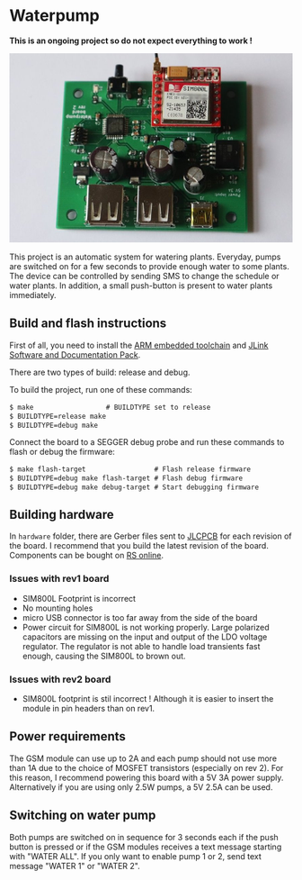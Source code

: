 # Waterpump

**This is an ongoing project so do not expect everything to work !**

![waterpump board](waterpump-rev2.jpg "Waterpump board rev 2")

This project is an automatic system for watering plants. Everyday, pumps are switched on for a few seconds to provide enough water to some plants. The device can be controlled by sending SMS to change the schedule or water plants. In addition, a small push-button is present to water plants immediately.

## Build and flash instructions

First of all, you need to install the [ARM embedded toolchain](https://developer.arm.com/tools-and-software/open-source-software/developer-tools/gnu-toolchain/gnu-rm) and [JLink Software and Documentation Pack](https://www.segger.com/downloads/jlink/#J-LinkSoftwareAndDocumentationPack).

There are two types of build: release and debug.

To build the project, run one of these commands:
```
$ make                  # BUILDTYPE set to release
$ BUILDTYPE=release make
$ BUILDTYPE=debug make
```

Connect the board to a SEGGER debug probe and run these commands to flash or debug the firmware:
```
$ make flash-target                 # Flash release firmware
$ BUILDTYPE=debug make flash-target # Flash debug firmware
$ BUILDTYPE=debug make debug-target # Start debugging firmware
```

## Building hardware

In `hardware` folder, there are Gerber files sent to [JLCPCB](https://jlcpcb.com/) for each revision of the board. I recommend that you build the latest revision of the board. Components can be bought on [RS online](https://uk.rs-online.com/web/).

### Issues with rev1 board

  * SIM800L Footprint is incorrect
  * No mounting holes
  * micro USB connector is too far away from the side of the board
  * Power circuit for SIM800L is not working properly. Large polarized capacitors are missing on the input and output of the LDO voltage regulator. The regulator is not able to handle load transients fast enough, causing the SIM800L to brown out.

### Issues with rev2 board

  * SIM800L footprint is stil incorrect ! Although it is easier to insert the module in pin headers than on rev1.

## Power requirements

The GSM module can use up to 2A and each pump should not use more than 1A due to the choice of MOSFET transistors (especially on rev 2).
For this reason, I recommend powering this board with a 5V 3A power supply. Alternatively if you are using only 2.5W pumps, a 5V 2.5A can be used.

## Switching on water pump

Both pumps are switched on in sequence for 3 seconds each if the push button is pressed or if the GSM modules receives a text message starting with "WATER ALL". If you only want to enable pump 1 or 2, send text message "WATER 1" or "WATER 2".

